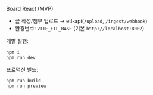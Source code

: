 Board React (MVP)

- 글 작성/첨부 업로드 → etl-api(`/upload`, `/ingest/webhook`)
- 환경변수: `VITE_ETL_BASE` (기본 `http://localhost:8002`)

개발 실행:

```
npm i
npm run dev
```

프로덕션 빌드:

```
npm run build
npm run preview
```
